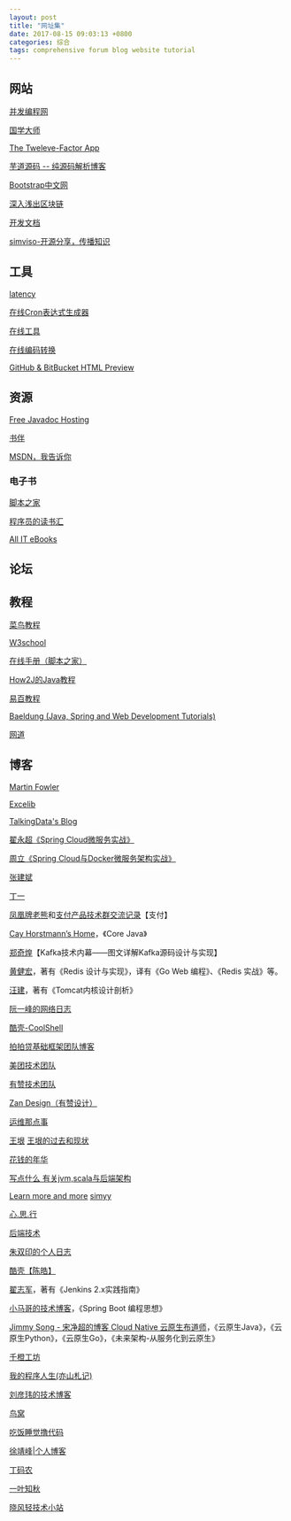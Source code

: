 ```yaml
---
layout: post
title: "网址集"
date: 2017-08-15 09:03:13 +0800
categories: 综合
tags: comprehensive forum blog website tutorial
---
```


## 网站

[并发编程网](http://ifeve.com)

[国学大师](http://www.guoxuedashi.com/)

[The Tweleve-Factor App](https://12factor.net/)

[芋道源码 -- 纯源码解析博客](http://www.iocoder.cn)

[Bootstrap中文网](http://www.bootcss.com/)

[深入浅出区块链](https://learnblockchain.cn/)

[开发文档](https://www.docs4dev.com/)

[simviso-开源分享，传播知识](https://www.simtoco.com)

## 工具

[latency](https://latency.apex.sh/)

[在线Cron表达式生成器](http://cron.qqe2.com/)

[在线工具](http://tool.oschina.net/)

[在线编码转换](http://tool.oschina.net/encode)

[GitHub & BitBucket HTML Preview](http://htmlpreview.github.io/)

## 资源

[Free Javadoc Hosting](http://www.javadoc.io/)

[书伴](https://bookfere.com/)

[MSDN，我告诉你](https://msdn.itellyou.cn/)

### 电子书

[脚本之家](http://www.jb51.net/)

[程序员的读书汇](http://finelybook.com/)

[All IT eBooks](http://www.allitebooks.com/)

## 论坛

## 教程

[菜鸟教程](http://www.runoob.com/)

[W3school](http://www.w3school.com.cn/)

[在线手册（脚本之家）](http://shouce.jb51.net/)

[How2J的Java教程](http://how2j.cn/)

[易百教程](https://www.yiibai.com/)

[Baeldung (Java, Spring and Web Development Tutorials)](https://www.baeldung.com/)

[网道](https://wangdoc.com/)

## 博客

[Martin Fowler](https://martinfowler.com/)

[Excelib](http://www.excelib.com/)

[TalkingData's Blog](http://blog.talkingdata.com/)

[翟永超《Spring Cloud微服务实战》](http://blog.didispace.com/)

[周立《Spring Cloud与Docker微服务架构实战》](http://www.itmuch.com/)

[张建斌](http://www.cnblogs.com/zhangjianbin/)

[丁一](http://www.ticmy.com/)

[凤凰牌老熊](http://blog.lixf.cn)和[支付产品技术群交流记录](http://wechat.lixf.cn/)【支付】

[Cay Horstmann’s Home](http://horstmann.com/)，《Core Java》

[郑奇煌](http://zqhxuyuan.github.io/)【Kafka技术内幕——图文详解Kafka源码设计与实现】

[黄健宏](http://huangz.me/)，著有《Redis 设计与实现》，译有《Go Web 编程》、《Redis 实战》等。

[汪建](https://blog.csdn.net/wangyangzhizhou)，著有《Tomcat内核设计剖析》

[阮一峰的网络日志](http://www.ruanyifeng.com)

[酷壳-CoolShell](https://coolshell.cn/)

[拍拍贷基础框架团队博客](http://techblog.ppdai.com/)

[美团技术团队](https://tech.meituan.com/)

[有赞技术团队](https://tech.youzan.com/)

[Zan Design（有赞设计）](https://design.youzan.com)

[运维那点事](http://www.ywnds.com/)

[王垠](http://www.yinwang.org/)
[王垠的过去和现状](https://blog.csdn.net/simoncoder/article/details/49803827)

[花钱的年华](http://calvin1978.blogcn.com/)

[写点什么 有关jvm,scala与后端架构](http://hongjiang.info/)

[Learn more and more](https://www.cnblogs.com/coder2012/) [simyy](http://simyy.cn/)

[心.思.行](http://www.heartthinkdo.com/)

[后端技术](https://timyang.net/)

[朱双印的个人日志](http://www.zsythink.net/)

[酷壳【陈皓】](https://coolshell.cn/)

[翟志军](http://showme.codes/)，著有《Jenkins 2.x实践指南》

[小马哥的技术博客](https://mercyblitz.github.io/)，《Spring Boot 编程思想》

[Jimmy Song - 宋净超的博客 Cloud Native 云原生布道师](https://jimmysong.io/)，《云原生Java》，《云原生Python》，《云原生Go》，《未来架构-从服务化到云原生》

[千橙工坊](https://qiancheng.me/)

[我的程序人生(亦山札记)](https://blog.csdn.net/luanlouis)

[刘彦玮的技术博客](http://liuyanwei.jumppo.com/index.html)

[鸟窝](https://colobu.com/)

[吃饭睡觉撸代码](https://fangjian0423.github.io/)

[徐靖峰|个人博客](https://www.cnkirito.moe/)

[丁码农](https://www.cnblogs.com/dinglang)

[一叶知秋](https://muyinchen.github.io/)

[晓风轻技术小站](https://xwjie.github.io/)